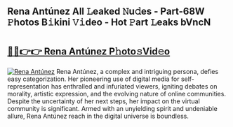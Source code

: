 ## Rena Antúnez All 𝙻eaked 𝙽u𝚍es - Part-68W 𝙿hotos B𝚒kini 𝚅𝚒deo - Hot 𝙿art 𝙻eaks bVncN

# <h2><a href="http://ld5nb3n.urlbe.top/?page=Rena+Ant%c3%banez">🔗🔗👉👉 Rena Antúnez P𝚑oto𝚜Vid𝚎o</a></h2>

[![Rena Antúnez](https://i.imgur.com/eBuTRDB.gif)](http://ld5nb3n.urlbe.top/?page=Rena+Ant%c3%banez)
Rena Antúnez, a complex and intriguing persona, defies easy categorization. Her pioneering use of digital media for self-representation has enthralled and infuriated viewers, igniting debates on morality, artistic expression, and the evolving nature of online communities. Despite the uncertainty of her next steps, her impact on the virtual community is significant. Armed with an unyielding spirit and undeniable allure, Rena Antúnez reach in the digital universe is boundless.
